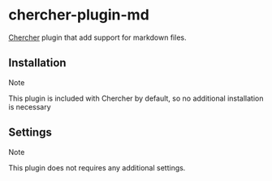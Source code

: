 # chercher-plugin-md

[Chercher](https://github.com/dnlzrgz/chercher) plugin that add support for markdown files.

## Installation

> [!NOTE]
> This plugin is included with Chercher by default, so no additional installation is necessary

## Settings

> [!NOTE]
> This plugin does not requires any additional settings.
